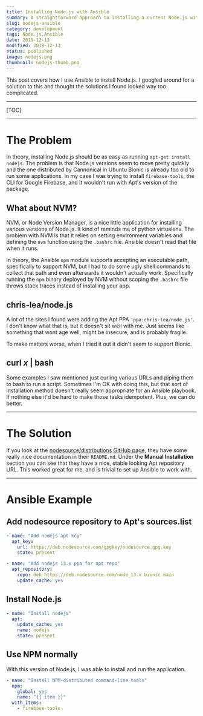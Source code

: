 ```yaml
---
title: Installing Node.js with Ansible
summary: A straightforward approach to installing a current Node.js with Ansible
slug: nodejs-ansible
category: development
tags: Node.js,Ansible
date: 2019-12-13
modified: 2019-12-13
status: published
image: nodejs.png
thumbnail: nodejs-thumb.png
---
```



This post covers how I use Ansible to install Node.js. I googled around for a
solution to this and thought the solutions I found looked way too complicated.

---

[TOC]

---


# The Problem

In theory, installing Node.js should be as easy as running
 `apt-get install nodejs`. The problem is that Node.js versions seem to move
pretty quickly and the one distributed by Cannonical in Ubuntu Bionic is
already too old to run some applications. In my case I was trying to install
`firebase-tools`, the CLI for Google Firebase, and it wouldn't run with Apt's
version of the package.


## What about NVM?

NVM, or Node Version Manager, is a nice little application for installing
various versions of Node.js. It kind of reminds me of python virtualenv.
The problem with NVM is that it relies on setting environment variables and
defining the `nvm` function using the `.bashrc` file. Ansible doesn't read
that file when it runs.

In theory, the Ansible `npm` module supports accepting an executable path,
specifically to support NVM, but I had to do some ugly shell commands to
collect that path and even afterwards it wouldn't actually work. Specifically
running the `npm` binary deployed by NVM without scoping the `.bashrc` file
throws stack traces instead of installing your app.


## chris-lea/node.js

A lot of the sites I found were adding the Apt PPA `'ppa:chris-lea/node.js'`.
I don't know what that is, but it doesn't sit well with me. Just seems like
something that wont age well, might be insecure, and is probably fragile.

To make matters worse, when I tried it out it didn't seem to support Bionic.


## curl *x* | bash

Some examples I saw mentioned just curling various URLs and piping them to bash
to run a script.
Sometimes I'm OK with doing this, but that sort of installation method doesn't
really seem appropriate for an Ansible playbook. If nothing else it'd be hard
to make those tasks idempotent. Plus, we can do better.


---


# The Solution

If you look at the [nodesource/distributions GitHub page](https://github.com/nodesource/distributions),
they have some really nice documentation in their `README.md`. Under the
**Manual Installation** section you can see that they have a nice, stable
looking Apt repository URL. This worked great for me, and is trivial to
set up Ansible to work with.


---


# Ansible Example

## Add nodesource repository to Apt's sources.list

```yaml
- name: "Add nodejs apt key"
  apt_key:
    url: https://deb.nodesource.com/gpgkey/nodesource.gpg.key
    state: present

- name: "Add nodejs 13.x ppa for apt repo"
  apt_repository:
    repo: deb https://deb.nodesource.com/node_13.x bionic main
    update_cache: yes
```

## Install Node.js

```yaml
- name: "Install nodejs"
  apt:
    update_cache: yes
    name: nodejs
    state: present
```

## Use NPM normally

With this version of Node.js, I was able to install and run the application.

```yaml
- name: "Install NPM-distributed command-line tools"
  npm:
    global: yes
    name: "{{ item }}"
  with_items:
    - firebase-tools
```
